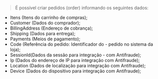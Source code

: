 > É possível criar pedidos (order) informando os seguintes dados:

- Itens (Itens do carrinho de compras);
- Customer (Dados do comprador);
- BillingAddress (Endereço de cobrança);
- Shipping (Dados para entrega);
- Payments (Meios de pagamento);
- Code (Referência do pedido: Identificador do - pedido no sistema da loja);
- SessionId(Dados da sessão para integração - com Antifraude);
- Ip (Dados do endereço de IP para integração com Antifraude);
- Location (Dados de localização para integração com Antifraude);
- Device (Dados do dispositivo para integração com Antifraude);
